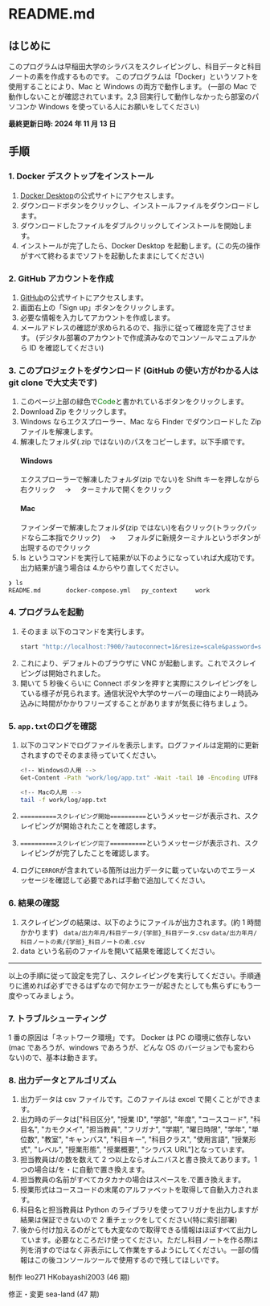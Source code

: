 # README.md

## はじめに

このプログラムは早稲田大学のシラバスをスクレイピングし、科目データと科目ノートの素を作成するものです。
このプログラムは「Docker」というソフトを使用することにより、Mac と Windows の両方で動作します。
(一部の Mac で動作しないことが確認されています。2,3 回実行して動作しなかったら部室のパソコンか Windows を使っている人にお願いをしてください)

**最終更新日時: 2024 年 11 月 13 日**

## 手順

### 1. Docker デスクトップをインストール

1. [Docker Desktop](https://www.docker.com/products/docker-desktop/)の公式サイトにアクセスします。
2. ダウンロードボタンをクリックし、インストールファイルをダウンロードします。
3. ダウンロードしたファイルをダブルクリックしてインストールを開始します。
4. インストールが完了したら、Docker Desktop を起動します。(この先の操作がすべて終わるまでソフトを起動したままにしてください)

### 2. GitHub アカウントを作成

1. [GitHub](https://github.com/)の公式サイトにアクセスします。
2. 画面右上の「Sign up」ボタンをクリックします。
3. 必要な情報を入力してアカウントを作成します。
4. メールアドレスの確認が求められるので、指示に従って確認を完了させます。
   (デジタル部署のアカウントで作成済みなのでコンソールマニュアルから ID を確認してください)

### 3. このプロジェクトをダウンロード (GitHub の使い方がわかる人は git clone で大丈夫です)

1. このページ上部の緑色で<span style="color: green;">Code</span>と書かれているボタンをクリックします。
2. Download Zip をクリックします。
3. Windows ならエクスプローラー、Mac なら Finder でダウンロードした Zip ファイルを解凍します。
4. 解凍したフォルダ(.zip ではない)のパスをコピーします。以下手順です。
   #### Windows
   エクスプローラーで解凍したフォルダ(zip でない)を Shift キーを押しながら右クリック　 → 　ターミナルで開くをクリック
   #### Mac
   ファインダーで解凍したフォルダ(zip ではない)を右クリック(トラックパッドなら二本指でクリック)　 → 　 フォルダに新規ターミナルというボタンが出現するのでクリック
5. ls というコマンドを実行して結果が以下のようになっていれば大成功です。出力結果が違う場合は 4.からやり直してください。

```bash
❯ ls
README.md		docker-compose.yml   py_context		work
```

### 4. プログラムを起動

1. そのまま 以下のコマンドを実行します。
   ```bash
   start "http://localhost:7900/?autoconnect=1&resize=scale&password=secret";docker-compose up --build
   ```
2. これにより、デフォルトのブラウザに VNC が起動します。これでスクレイピングは開始されました。
3. 開いて 5 秒後くらいに Connect ボタンを押すと実際にスクレイピングをしている様子が見られます。通信状況や大学のサーバーの理由により一時読み込みに時間がかかりフリーズすることがありますが気長に待ちましょう。

### 5. `app.txt`のログを確認

1. 以下のコマンドでログファイルを表示します。ログファイルは定期的に更新されますのでそのまま待っていてください。

   ```bash
   <!-- Windowsの人用 -->
   Get-Content -Path "work/log/app.txt" -Wait -tail 10 -Encoding UTF8

   <!-- Macの人用 -->
   tail -f work/log/app.txt
   ```

2. `==========スクレイピング開始==========`というメッセージが表示され、スクレイピングが開始されたことを確認します。
3. `==========スクレイピング完了==========`というメッセージが表示され、スクレイピングが完了したことを確認します。
4. ログに`ERROR`が含まれている箇所は出力データに載っていないのでエラーメッセージを確認して必要であれば手動で追加してください。

### 6. 結果の確認

1. スクレイピングの結果は、以下のようにファイルが出力されます。(約 1 時間かかります)
   ` data/出力年月/科目データ/{学部}_科目データ.csv`
   `data/出力年月/科目ノートの素/{学部}_科目ノートの素.csv `
2. data という名前のファイルを開いて結果を確認してください。

---

以上の手順に従って設定を完了し、スクレイピングを実行してください。手順通りに進めれば必ずできるはずなので何かエラーが起きたとしても焦らずにもう一度やってみましょう。

### 7. トラブルシューティング

1 番の原因は「ネットワーク環境」です。
Docker は PC の環境に依存しない(mac であろうが、windows であろうが、どんな OS のバージョンでも変わらない)ので、基本は動きます。

### 8. 出力データとアルゴリズム

1. 出力データは csv ファイルです。このファイルは excel で開くことができます。
2. 出力時のデータは["科目区分", "授業 ID", "学部", "年度", "コースコード", "科目名", "カモクメイ", "担当教員", "フリガナ", "学期", "曜日時限", "学年", "単位数", "教室", "キャンパス", "科目キー", "科目クラス", "使用言語", "授業形式", "レベル", "授業形態", "授業概要", "シラバス URL"]となっています。
3. 担当教員は/の数を数えて 2 つ以上ならオムニバスと書き換えてあります。1 つの場合は/を・に自動で置き換えます。
4. 担当教員の名前がすべてカタカナの場合はスペースを.で置き換えます。
5. 授業形式はコースコードの末尾のアルファベットを取得して自動入力されます。
6. 科目名と担当教員は Python のライブラリを使ってフリガナを出力しますが結果は保証できないので 2 重チェックをしてください(特に索引部署)
7. 後から付け加えるのがとても大変なので取得できる情報はほぼすべて出力しています。必要なところだけ使ってください。ただし科目ノートを作る際は列を消すのではなく非表示にして作業をするようにしてください。一部の情報はこの後コンソールツールで使用するので残してほしいです。

制作
leo271
HKobayashi2003 (46 期)

修正・変更
sea-land (47 期)

